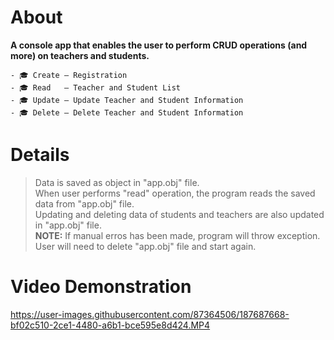 # About

**A console app that enables the user to perform CRUD operations (and more) on teachers and students.**

```
- 🎓 Create — Registration 
- 🎓 Read   — Teacher and Student List
- 🎓 Update — Update Teacher and Student Information
- 🎓 Delete — Delete Teacher and Student Information
```

# Details

> Data is saved as object in "app.obj" file. <br />
When user performs "read" operation, the program reads the saved data from "app.obj" file. <br />
Updating and deleting data of students and teachers are also updated in "app.obj" file. <br />
**NOTE:** If manual erros has been made, program will throw exception. User will need to delete "app.obj" file and start again.

# Video Demonstration

https://user-images.githubusercontent.com/87364506/187687668-bf02c510-2ce1-4480-a6b1-bce595e8d424.MP4

